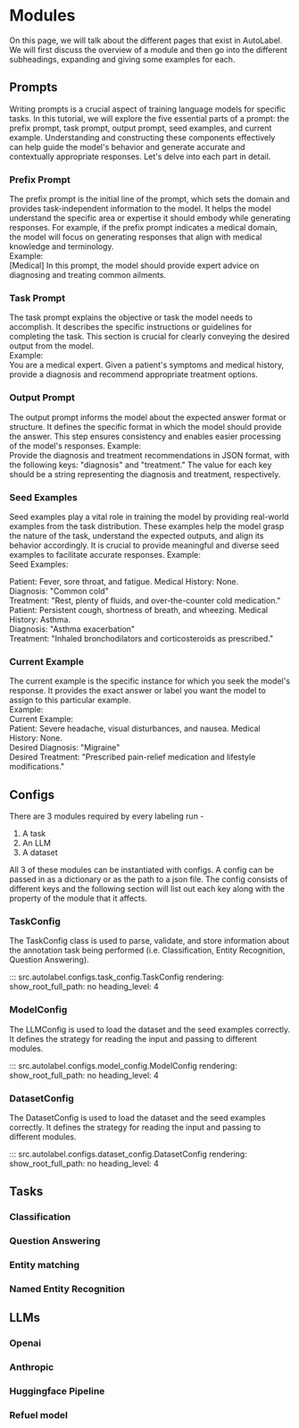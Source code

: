 # Modules

On this page, we will talk about the different pages that exist in AutoLabel. We will first discuss the overview of a module and then go into the different subheadings, expanding and giving some examples for each.

## Prompts

Writing prompts is a crucial aspect of training language models for specific tasks. In this tutorial, we will explore the five essential parts of a prompt: the prefix prompt, task prompt, output prompt, seed examples, and current example. Understanding and constructing these components effectively can help guide the model's behavior and generate accurate and contextually appropriate responses. Let's delve into each part in detail.

### Prefix Prompt
The prefix prompt is the initial line of the prompt, which sets the domain and provides task-independent information to the model. It helps the model understand the specific area or expertise it should embody while generating responses. For example, if the prefix prompt indicates a medical domain, the model will focus on generating responses that align with medical knowledge and terminology.  
Example:  
[Medical] In this prompt, the model should provide expert advice on diagnosing and treating common ailments.

### Task Prompt
The task prompt explains the objective or task the model needs to accomplish. It describes the specific instructions or guidelines for completing the task. This section is crucial for clearly conveying the desired output from the model.  
Example:  
You are a medical expert. Given a patient's symptoms and medical history, provide a diagnosis and recommend appropriate treatment options.

### Output Prompt
The output prompt informs the model about the expected answer format or structure. It defines the specific format in which the model should provide the answer. This step ensures consistency and enables easier processing of the model's responses.
Example:  
Provide the diagnosis and treatment recommendations in JSON format, with the following keys: "diagnosis" and "treatment." The value for each key should be a string representing the diagnosis and treatment, respectively.

### Seed Examples
Seed examples play a vital role in training the model by providing real-world examples from the task distribution. These examples help the model grasp the nature of the task, understand the expected outputs, and align its behavior accordingly. It is crucial to provide meaningful and diverse seed examples to facilitate accurate responses.
Example:  
Seed Examples:  

Patient: Fever, sore throat, and fatigue. Medical History: None.  
Diagnosis: "Common cold"  
Treatment: "Rest, plenty of fluids, and over-the-counter cold medication."  
Patient: Persistent cough, shortness of breath, and wheezing. Medical History: Asthma.  
Diagnosis: "Asthma exacerbation"  
Treatment: "Inhaled bronchodilators and corticosteroids as prescribed."

### Current Example
The current example is the specific instance for which you seek the model's response. It provides the exact answer or label you want the model to assign to this particular example.  
Example:  
Current Example:  
Patient: Severe headache, visual disturbances, and nausea. Medical History: None.  
Desired Diagnosis: "Migraine"  
Desired Treatment: "Prescribed pain-relief medication and lifestyle modifications."  

## Configs

There are 3 modules required by every labeling run -
1. A task
2. An LLM
3. A dataset

All 3 of these modules can be instantiated with configs. A config can be passed in as a dictionary or as the path to a json file. The config consists of different keys and the following section will list out each key along with the property of the module that it affects.

### TaskConfig

The TaskConfig class is used to parse, validate, and store information about the annotation task being performed (i.e. Classification, Entity Recognition, Question Answering).

::: src.autolabel.configs.task_config.TaskConfig
    rendering:
        show_root_full_path: no
        heading_level: 4

### ModelConfig

The LLMConfig is used to load the dataset and the seed examples correctly. It defines the strategy for reading the input and passing to different modules.

::: src.autolabel.configs.model_config.ModelConfig
    rendering:
        show_root_full_path: no
        heading_level: 4

### DatasetConfig

The DatasetConfig is used to load the dataset and the seed examples correctly. It defines the strategy for reading the input and passing to different modules.

::: src.autolabel.configs.dataset_config.DatasetConfig
    rendering:
        show_root_full_path: no
        heading_level: 4

## Tasks

### Classification
### Question Answering
### Entity matching
### Named Entity Recognition

## LLMs

### Openai

### Anthropic

### Huggingface Pipeline

### Refuel model

